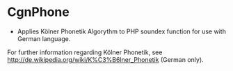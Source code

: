 CgnPhone
========

- Applies Kölner Phonetik Algorythm to PHP soundex function for use with German language.

For further information regarding Kölner Phonetik, see http://de.wikipedia.org/wiki/K%C3%B6lner_Phonetik (German only).
